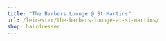 ```yaml
---
title: "The Barbers Lounge @ St Martins"
url: /leicester/the-barbers-lounge-at-st-martins/
shop: hairdresser
---
```


